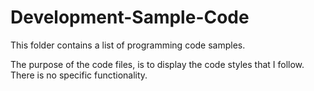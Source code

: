 # Development-Sample-Code

This folder contains a list of programming code samples.

The purpose of the code files, is to display the code styles that I follow. There is no specific functionality.

